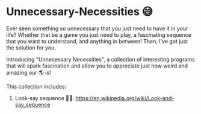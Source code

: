 # Unnecessary-Necessities 😅

Ever seen something so unnecessary that you just need to have it in your life? Whether that be a game you just need to play, a fascinating sequence that you want to understand, and anything in between! Then, I've got just the solution for you.

Introducing "Unnecessary Necessities", a collection of interesting programs that will spark fascination and allow you to appreciate just how weird and amazing our 🌎 is! 

This collection includes:

1. Look-say sequence 👀📣: https://en.wikipedia.org/wiki/Look-and-say_sequence
